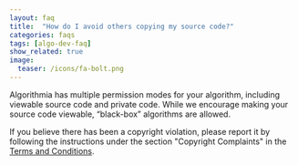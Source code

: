 ```yaml
---
layout: faq
title:  "How do I avoid others copying my source code?"
categories: faqs
tags: [algo-dev-faq]
show_related: true
image:
  teaser: /icons/fa-bolt.png
---
```


Algorithmia has multiple permission modes for your algorithm, including viewable source code and private code. While we encourage making your source code viewable, “black-box” algorithms are allowed.

If you believe there has been a copyright violation, please report it by following the instructions under the section "Copyright Complaints" in the [Terms and Conditions](/terms).
